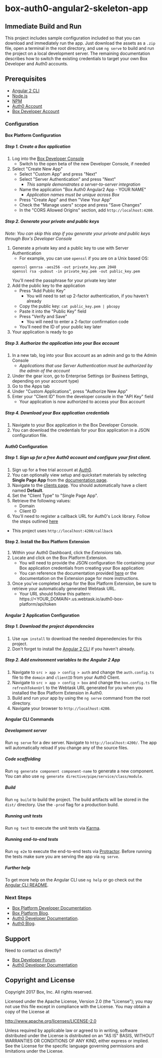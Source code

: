 # box-auth0-angular2-skeleton-app

## Immediate Build and Run
This project includes sample configuration included so that you can download and immediately run the app.
Just download the assets as a `.zip` file, open a terminal in the root directory, and use `ng serve` to build and run the project on a local development server.
The remaining documentation describes how to switch the existing credentials to target your own Box Developer and Auth0 accounts.

## Prerequisites
* [Angular 2 CLI](https://cli.angular.io/)
* [Node.js](https://nodejs.org/en/)
* [NPM](https://www.npmjs.com/)
* [Auth0 Account](https://auth0.com)
* [Box Developer Account](https://developer.box.com/)

### Configuration
#### Box Platform Configuration
##### Step 1. Create a Box application
1. Log into the [Box Developer Console](https://developer.box.com)
    * Switch to the open beta of the new Developer Console, if needed
2. Select "Create New App"
    * Select "Custom App" and press "Next"
    * Select "Server Authentication" and press "Next"
        * *This sample demonstrates a server-to-server integration*
    * Name the application "Box Auth0 Angular2 App - YOUR NAME"
        * *Application names must be unique across Box*
    * Press "Create App" and then "View Your App"
    * Check the "Manage users" scope and press "Save Changes"
    * In the "CORS Allowed Origins" section, add `http://localhost:4200`.

##### Step 2. Generate your private and public keys
*Note: You can skip this step if you generate your private and public keys through Box's Developer Console*
1. Generate a private key and a public key to use with Server Authentication
    * For example, you can use `openssl` if you are on a Unix based OS:
    ```
    openssl genrsa -aes256 -out private_key.pem 2048
    openssl rsa -pubout -in private_key.pem -out public_key.pem
    ```
    You'll need the passphrase for your private key later
2. Add the public key to the application
    * Press "Add Public Key"
        * You will need to set up 2-factor authentication, if you haven't already
    * Copy the public key: `cat public_key.pem | pbcopy`
    * Paste it into the "Public Key" field
    * Press "Verify and Save"
        * You will need to enter a 2-factor confirmation code
    * You'll need the ID of your public key later
3. Your application is ready to go

##### Step 3. Authorize the application into your Box account
1. In a new tab, log into your Box account as an admin and go to the Admin Console
    * *Applications that use Server Authentication must be authorized by the admin of the account*
2. Under the gear icon, go to Enterprise Settings (or Business Settings, depending on your account type)
3. Go to the Apps tab
3. Under "Custom Applications", press "Authorize New App"
4. Enter your "Client ID" from the developer console in the "API Key" field
    * Your application is now authorized to access your Box account

##### Step 4. Download your Box application credentials 
1. Navigate to your Box application in the Box Developer Console.
2. You can download the credentials for your Box application in a JSON configuration file.

#### Auth0 Configuration
##### Step 1. Sign up for a free Auth0 account and configure your first client.
1. Sign up for a free trial account at [Auth0](https://auth0.com/).
2. You can optionally view setup and quickstart materials by selecting **Single Page App** from the [documentation page](https://auth0.com/docs).
3. Navigate to the [clients page](https://manage.auth0.com/#/clients). You should automatically have a client named **Default**.
4. Set the "Client Type" to "Single Page App".
5. Retrieve the following values:
    * Domain
    * Client ID
6. You'll need to register a callback URL for Auth0's Lock library. Follow the steps outlined [here](https://auth0.com/docs/quickstart/spa/angular2#configure-callback-urls)
 * This project uses `http://localhost:4200/callback`

#### Step 2. Install the Box Platform Extension
1. Within your Auth0 Dashboard, click the *Extensions* tab.
2. Locate and click on the Box Platform Extension. 
    * You will need to provide the JSON configuration file containing your Box application credentials from creating your Box application:
    * You can reference the documentation provided [here](https://github.com/auth0-extensions/auth0-box-platform-extension) or the documentation on the Extension page for more instructions.
3. Once you've completed setup for the Box Platform Extension, be sure to retrieve your automatically generated Webtask URL.
    * Your URL should follow this pattern: https://<YOUR_DOMAIN>.us.webtask.io/auth0-box-platform/api/token

#### Angular 2 Application Configuration
##### Step 1. Download the project dependencies
1. Use `npm install` to download the needed depenedencies for this project.
2. Don't forget to install the [Angular 2 CLI](https://cli.angular.io/) if you haven't already.
##### Step 2. Add environment variables to the Angular 2 App
1. Navigate to `src > app > config > auth` and change the `auth.config.ts` file to the `domain` and `clientID` from your Auth0 Client.
2. Navigate to `src > app > config > box` and change the `box.config.ts` file `refreshTokenUrl` to the Webtask URL generated for you when you installed the Box Platform Extension in Auth0.
3. Build and run your app by using the `ng serve` command from the root directory.
4. Navigate your browser to `http://localhost:4200`.

#### Angular CLI Commands
##### Development server
Run `ng serve` for a dev server. Navigate to `http://localhost:4200/`. The app will automatically reload if you change any of the source files.

##### Code scaffolding
Run `ng generate component component-name` to generate a new component. You can also use `ng generate directive/pipe/service/class/module`.

##### Build
Run `ng build` to build the project. The build artifacts will be stored in the `dist/` directory. Use the `-prod` flag for a production build.

##### Running unit tests
Run `ng test` to execute the unit tests via [Karma](https://karma-runner.github.io).

##### Running end-to-end tests
Run `ng e2e` to execute the end-to-end tests via [Protractor](http://www.protractortest.org/).
Before running the tests make sure you are serving the app via `ng serve`.

##### Further help
To get more help on the Angular CLI use `ng help` or go check out the [Angular CLI README](https://github.com/angular/angular-cli/blob/master/README.md).

### Next Steps
* [Box Platform Developer Documentation](https://developer.box.com/).
* [Box Platform Blog](https://docs.box.com/blog/).
* [Auth0 Developer Documentation](https://auth0.com/docs).
* [Auth0 Blog](https://auth0.com/blog/).

Support
-------

Need to contact us directly?
* [Box Developer Forum](https://community.box.com/t5/Developer-Forum/bd-p/DeveloperForum).
* [Auth0 Developer Documentation](https://auth0.com/forum/)

Copyright and License
---------------------

Copyright 2017 Box, Inc. All rights reserved.

Licensed under the Apache License, Version 2.0 (the "License");
you may not use this file except in compliance with the License.
You may obtain a copy of the License at

   http://www.apache.org/licenses/LICENSE-2.0

Unless required by applicable law or agreed to in writing, software
distributed under the License is distributed on an "AS IS" BASIS,
WITHOUT WARRANTIES OR CONDITIONS OF ANY KIND, either express or implied.
See the License for the specific language governing permissions and
limitations under the License.

